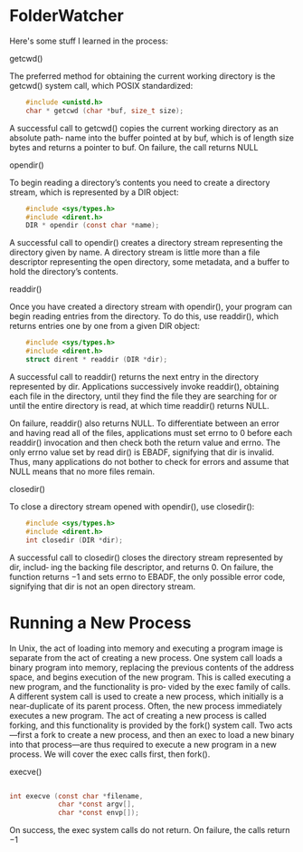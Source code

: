 # FolderWatcher

Here's some stuff I learned in the process:

getcwd()

The preferred method for obtaining the current working directory is the getcwd() system call, which POSIX standardized:

```C
    #include <unistd.h>
    char * getcwd (char *buf, size_t size);
```

A successful call to getcwd() copies the current working directory as an absolute path‐ name into the buffer pointed at by buf, which is of length size bytes and returns a pointer to buf. On failure, the call returns NULL

opendir()

To begin reading a directory’s contents you need to create a directory stream, which is represented by a DIR object:

```C
    #include <sys/types.h>
    #include <dirent.h>
    DIR * opendir (const char *name);
```

A successful call to opendir() creates a directory stream representing the directory
given by name.
A directory stream is little more than a file descriptor representing the open directory, some metadata, and a buffer to hold the directory’s contents.

readdir()

Once you have created a directory stream with opendir(), your program can begin reading entries from the directory. To do this, use readdir(), which returns entries one by one from a given DIR object:

```C
    #include <sys/types.h>
    #include <dirent.h>
    struct dirent * readdir (DIR *dir);
```

A successful call to readdir() returns the next entry in the directory represented by dir.
Applications successively invoke readdir(), obtaining each file in the directory, until they find the file they are searching for or until the entire directory is read, at which time readdir() returns NULL.

On failure, readdir() also returns NULL. To differentiate between an error and having read all of the files, applications must set errno to 0 before each readdir() invocation and then check both the return value and errno. The only errno value set by read dir() is EBADF, signifying that dir is invalid. Thus, many applications do not bother to check for errors and assume that NULL means that no more files remain.

closedir()

To close a directory stream opened with opendir(), use closedir():

```C
    #include <sys/types.h>
    #include <dirent.h>
    int closedir (DIR *dir);
```

A successful call to closedir() closes the directory stream represented by dir, includ‐ ing the backing file descriptor, and returns 0. On failure, the function returns −1 and sets errno to EBADF, the only possible error code, signifying that dir is not an open directory stream.

# Running a New Process

In Unix, the act of loading into memory and executing a program image is separate from the act of creating a new process. One system call loads a binary program into memory, replacing the previous contents of the address space, and begins execution of the new program. This is called executing a new program, and the functionality is pro‐ vided by the exec family of calls.
A different system call is used to create a new process, which initially is a near-duplicate of its parent process. Often, the new process immediately executes a new program. The act of creating a new process is called forking, and this functionality is provided by the fork() system call. Two acts—first a fork to create a new process, and then an exec to load a new binary into that process—are thus required to execute a new program in a new process. We will cover the exec calls first, then fork().

execve()

```C

int execve (const char *filename,
            char *const argv[],
            char *const envp[]);
```

On success, the exec system calls do not return. On failure, the calls return −1
